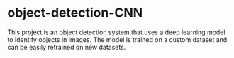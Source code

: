 # object-detection-CNN
This project is an object detection system that uses a deep learning model to identify objects in images. The model is trained on a custom dataset and can be easily retrained on new datasets.
